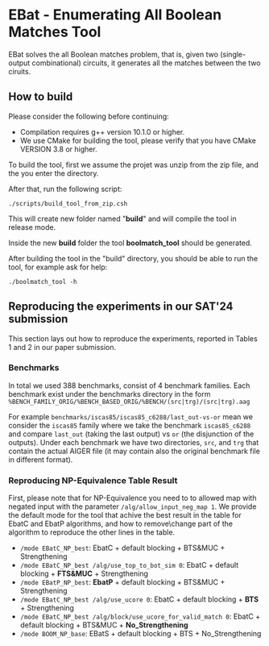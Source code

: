 # EBat - Enumerating All Boolean Matches Tool

EBat solves the all Boolean matches problem, that is, given two (single-output combinational) circuits, it generates all the matches between the two ciruits.


## How to build

Please consider the following before continuing: 
- Compilation requires g++ version 10.1.0 or higher.
- We use CMake for building the tool, please verify that you have CMake VERSION 3.8 or higher.

To build the tool, first we assume the projet was unzip from the zip file, and the you enter the directory.

After that, run the following script:

```
./scripts/build_tool_from_zip.csh
```

This will create new folder named "**build**" and will compile the tool in release mode.

Inside the new **build** folder the tool **boolmatch_tool** should be generated.

After building the tool in the "build" directory, you should be able to run the tool, for example ask for help:

```
./boolmatch_tool -h
```

## Reproducing the experiments in our SAT'24 submission

This section lays out how to reproduce the experiments, reported in Tables 1 and 2 in our paper submission.

### Benchmarks

In total we used 388 benchmarks, consist of 4 benchmark families.
Each benchmark exist under the benchmarks directory in the form `%BENCH_FAMILY_ORIG/%BENCH_BASED_ORIG/%BENCH/(src|trg)/(src|trg).aag`

For example `benchmarks/iscas85/iscas85_c6288/last_out-vs-or` mean we consider  the `iscas85` family where we take the benchmark `iscas85_c6288` and compare `last_out` (taking the last output) vs  `or` (the disjunction of the outputs).
Under each benchmark we have two directories, `src`, and `trg` that contain the actual AIGER file (it may contain also the original benchmark file in different format).


### Reproducing NP-Equivalence Table Result

First, please note that for NP-Equivalence you need to to allowed map with negated input with the parameter `/alg/allow_input_neg_map 1`.
We provide the default mode for the tool that achive the best result in the table for EbatC and EbatP algorithms, and how to remove\change part of the algorithm to reproduce the other lines in the table.

- `/mode EBatC_NP_best`: EbatC + default blocking + BTS&MUC + Strengthening
- `/mode EBatC_NP_best /alg/use_top_to_bot_sim 0`: EbatC + default blocking + **FTS&MUC** + Strengthening
- `/mode EBatP_NP_best`: **EbatP** + default blocking + BTS&MUC + Strengthening
- `/mode EBatC_NP_best /alg/use_ucore 0`: EbatC + default blocking + **BTS** + Strengthening
- `/mode EBatC_NP_best /alg/block/use_ucore_for_valid_match 0`: EbatC + default blocking + BTS&MUC + **No_Strengthening**
- `/mode BOOM_NP_base`: EBatS + default blocking + BTS + No_Strengthening
